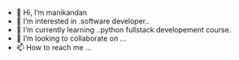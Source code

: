 - 👋 Hi, I’m manikandan
- 👀 I’m interested in .software developer..
- 🌱 I’m currently learning ..python fullstack developement course.
- 💞️ I’m looking to collaborate on ...
- 📫 How to reach me ...

<!---
mani-kanda/mani-kanda is a ✨ special ✨ repository because its `README.md` (this file) appears on your GitHub profile.
You can click the Preview link to take a look at your changes.
--->
